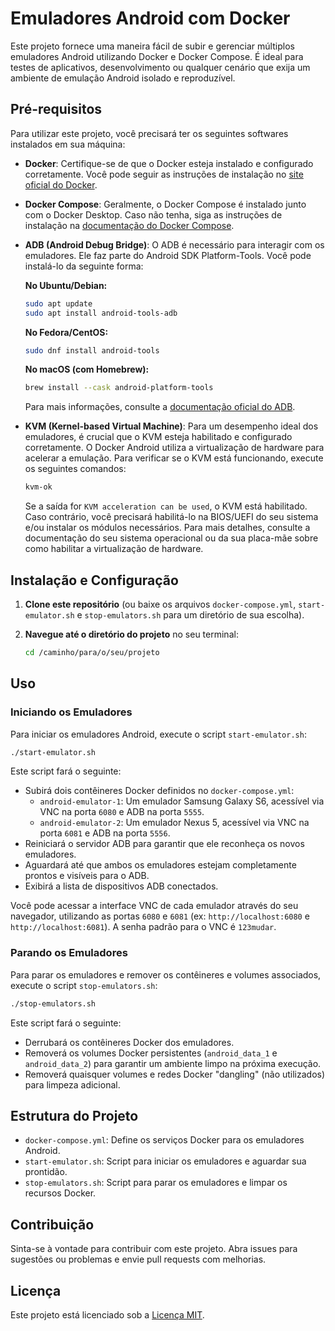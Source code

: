 # Emuladores Android com Docker

Este projeto fornece uma maneira fácil de subir e gerenciar múltiplos emuladores Android utilizando Docker e Docker Compose. É ideal para testes de aplicativos, desenvolvimento ou qualquer cenário que exija um ambiente de emulação Android isolado e reproduzível.

## Pré-requisitos

Para utilizar este projeto, você precisará ter os seguintes softwares instalados em sua máquina:

- **Docker**: Certifique-se de que o Docker esteja instalado e configurado corretamente. Você pode seguir as instruções de instalação no [site oficial do Docker](https://docs.docker.com/get-docker/).
- **Docker Compose**: Geralmente, o Docker Compose é instalado junto com o Docker Desktop. Caso não tenha, siga as instruções de instalação na [documentação do Docker Compose](https://docs.docker.com/compose/install/).
- **ADB (Android Debug Bridge)**: O ADB é necessário para interagir com os emuladores. Ele faz parte do Android SDK Platform-Tools. Você pode instalá-lo da seguinte forma:

  **No Ubuntu/Debian:**
  ```bash
  sudo apt update
  sudo apt install android-tools-adb
  ```

  **No Fedora/CentOS:**
  ```bash
  sudo dnf install android-tools
  ```

  **No macOS (com Homebrew):**
  ```bash
  brew install --cask android-platform-tools
  ```

  Para mais informações, consulte a [documentação oficial do ADB](https://developer.android.com/studio/command-line/adb).

- **KVM (Kernel-based Virtual Machine)**: Para um desempenho ideal dos emuladores, é crucial que o KVM esteja habilitado e configurado corretamente. O Docker Android utiliza a virtualização de hardware para acelerar a emulação. Para verificar se o KVM está funcionando, execute os seguintes comandos:

  ```bash
  kvm-ok
  ```
  Se a saída for `KVM acceleration can be used`, o KVM está habilitado. Caso contrário, você precisará habilitá-lo na BIOS/UEFI do seu sistema e/ou instalar os módulos necessários. Para mais detalhes, consulte a documentação do seu sistema operacional ou da sua placa-mãe sobre como habilitar a virtualização de hardware.

## Instalação e Configuração

1. **Clone este repositório** (ou baixe os arquivos `docker-compose.yml`, `start-emulator.sh` e `stop-emulators.sh` para um diretório de sua escolha).

2. **Navegue até o diretório do projeto** no seu terminal:

   ```bash
   cd /caminho/para/o/seu/projeto
   ```

## Uso

### Iniciando os Emuladores

Para iniciar os emuladores Android, execute o script `start-emulator.sh`:

```bash
./start-emulator.sh
```

Este script fará o seguinte:

- Subirá dois contêineres Docker definidos no `docker-compose.yml`:
  - `android-emulator-1`: Um emulador Samsung Galaxy S6, acessível via VNC na porta `6080` e ADB na porta `5555`.
  - `android-emulator-2`: Um emulador Nexus 5, acessível via VNC na porta `6081` e ADB na porta `5556`.
- Reiniciará o servidor ADB para garantir que ele reconheça os novos emuladores.
- Aguardará até que ambos os emuladores estejam completamente prontos e visíveis para o ADB.
- Exibirá a lista de dispositivos ADB conectados.

Você pode acessar a interface VNC de cada emulador através do seu navegador, utilizando as portas `6080` e `6081` (ex: `http://localhost:6080` e `http://localhost:6081`). A senha padrão para o VNC é `123mudar`.

### Parando os Emuladores

Para parar os emuladores e remover os contêineres e volumes associados, execute o script `stop-emulators.sh`:

```bash
./stop-emulators.sh
```

Este script fará o seguinte:

- Derrubará os contêineres Docker dos emuladores.
- Removerá os volumes Docker persistentes (`android_data_1` e `android_data_2`) para garantir um ambiente limpo na próxima execução.
- Removerá quaisquer volumes e redes Docker "dangling" (não utilizados) para limpeza adicional.

## Estrutura do Projeto

- `docker-compose.yml`: Define os serviços Docker para os emuladores Android.
- `start-emulator.sh`: Script para iniciar os emuladores e aguardar sua prontidão.
- `stop-emulators.sh`: Script para parar os emuladores e limpar os recursos Docker.

## Contribuição

Sinta-se à vontade para contribuir com este projeto. Abra issues para sugestões ou problemas e envie pull requests com melhorias.

## Licença

Este projeto está licenciado sob a [Licença MIT](https://opensource.org/licenses/MIT).


